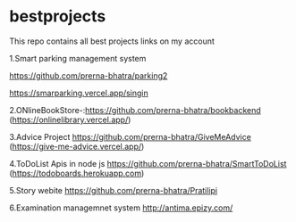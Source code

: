 # bestprojects
This repo contains all best projects links on my account

1.Smart parking management system

https://github.com/prerna-bhatra/parking2

https://smarparking.vercel.app/singin

2.ONlineBookStore-:https://github.com/prerna-bhatra/bookbackend
(https://onlinelibrary.vercel.app/)

3.Advice Project
https://github.com/prerna-bhatra/GiveMeAdvice
(https://give-me-advice.vercel.app/)

4.ToDoList Apis in node js
https://github.com/prerna-bhatra/SmartToDoList
(https://todoboards.herokuapp.com)


5.Story webite 
https://github.com/prerna-bhatra/Pratilipi


6.Examination managemnet system
http://antima.epizy.com/

